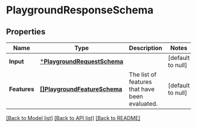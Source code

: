 # PlaygroundResponseSchema

## Properties
Name | Type | Description | Notes
------------ | ------------- | ------------- | -------------
**Input** | [***PlaygroundRequestSchema**](playgroundRequestSchema.md) |  | [default to null]
**Features** | [**[]PlaygroundFeatureSchema**](playgroundFeatureSchema.md) | The list of features that have been evaluated. | [default to null]

[[Back to Model list]](../README.md#documentation-for-models) [[Back to API list]](../README.md#documentation-for-api-endpoints) [[Back to README]](../README.md)

